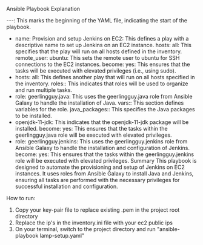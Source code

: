 Ansible Playbook Explanation

---: This marks the beginning of the YAML file, indicating the start of the playbook.
- name: Provision and setup Jenkins on EC2: This defines a play with a descriptive name to set up Jenkins on an EC2 instance.
hosts: all: This specifies that the play will run on all hosts defined in the inventory.
remote_user: ubuntu: This sets the remote user to ubuntu for SSH connections to the EC2 instances.
become: yes: This ensures that the tasks will be executed with elevated privileges (i.e., using sudo).
- hosts: all: This defines another play that will run on all hosts specified in the inventory.
roles:: This indicates that roles will be used to organize and run multiple tasks.
- role: geerlingguy.java: This uses the geerlingguy.java role from Ansible Galaxy to handle the installation of Java.
vars:: This section defines variables for the role.
java_packages:: This specifies the Java packages to be installed.
- openjdk-11-jdk: This indicates that the openjdk-11-jdk package will be installed.
become: yes: This ensures that the tasks within the geerlingguy.java role will be executed with elevated privileges.
- role: geerlingguy.jenkins: This uses the geerlingguy.jenkins role from Ansible Galaxy to handle the installation and configuration of Jenkins.
become: yes: This ensures that the tasks within the geerlingguy.jenkins role will be executed with elevated privileges.
Summary
This playbook is designed to automate the provisioning and setup of Jenkins on EC2 instances. It uses roles from Ansible Galaxy to install Java and Jenkins, ensuring all tasks are performed with the necessary privileges for successful installation and configuration.


How to run:
1. Copy your key-pair file to replace existing .pem in the project root directory
2. Replace the ip's in the inventory.ini file with your ec2 public ips
3. On your terminal, switch to the project directory and run "ansible-playbook lamp-setup.yaml" 
